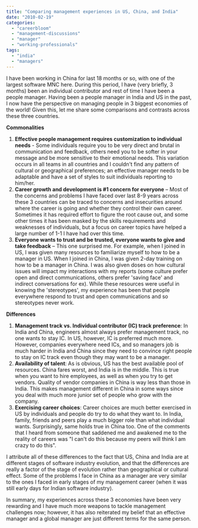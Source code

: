 ```yaml
---
title: "Comparing management experiences in US, China, and India"
date: "2010-02-19"
categories: 
  - "careerbloom"
  - "management-discussions"
  - "manager"
  - "working-professionals"
tags: 
  - "india"
  - "managers"
---
```


I have been working in China for last 18 months or so, with one of the largest software MNC here. During this period, I have (very briefly, 3 months) been an individual contributor and rest of time I have been a people manager. Having been a people manager in India and US in the past, I now have the perspective on managing people in 3 biggest economies of the world! Given this, let me share some comparisons and contrasts across these three countries.

**Commonalities**

1. **Effective people management requires customization to individual needs** - Some individuals require you to be very direct and brutal in communication and feedback, others need you to be softer in your message and be more sensitive to their emotional needs. This variation occurs in all teams in all countries and I couldn't find any pattern of cultural or geographical preferences; an effective manager needs to be adaptable and have a set of styles to suit individuals reporting to him/her.
2. **Career growth and development is #1 concern for everyone** – Most of the concerns and problems I have faced over last 8-9 years across these 3 countries can be traced to concerns and insecurities around where the career is going and whether they control their own career. Sometimes it has required effort to figure the root cause out, and some other times it has been masked by the skills requirements and weaknesses of individuals, but a focus on career topics have helped a large number of 1-1 I have had over this time.
3. **Everyone wants to trust and be trusted, everyone wants to give and take feedback** – This one surprised me. For example, when I joined in US, I was given many resources to familiarize myself to how to be a manager in US. When I joined in China, I was given 2-day training on how to be a manager in China. I was also given doses on how cultural issues will impact my interactions with my reports (some culture prefer open and direct communications, others prefer 'saving face' and indirect conversations for ex). While these resources were useful in knowing the 'stereotypes', my experience has been that people everywhere respond to trust and open communications and so stereotypes never work.

**Differences**

1. **Management track vs. Individual contributor (IC) track preference**: In India and China, engineers almost always prefer management track, no one wants to stay IC. In US, however, IC is preferred much more. However, companies everywhere need ICs, and so managers job is much harder in India and China since they need to convince right people to stay on IC track even though they may want to be a manager.
2. **Availability of talent**: As is obvious, US has the best available pool of resources. China fares worst, and India is in the middle. This is true when you want to hire employees, as well as when you try to get vendors. Quality of vendor companies in China is way less than those in India. This makes management different in China in some ways since you deal with much more junior set of people who grow with the company.
3. **Exercising career choices**: Career choices are much better exercised in US by individuals and people do try to do what they want to. In India, family, friends and peers play a much bigger role than what individual wants. Surprisingly, same holds true in China too. One of the comments that I heard from someone that saddened me and awakened me to the reality of careers was "I can't do this because my peers will think I am crazy to do this".

I attribute all of these differences to the fact that US, China and India are at different stages of software industry evolution, and that the differences are really a factor of the stage of evolution rather than geographical or cultural effect. Some of the problems I face in China as a manager are very similar to the ones I faced in early stages of my management career (when it was still early days for Indian software industry).

In summary, my experiences across these 3 economies have been very rewarding and I have much more weapons to tackle management challenges now; however, it has also reiterated my belief that an effective manager and a global manager are just different terms for the same person.
